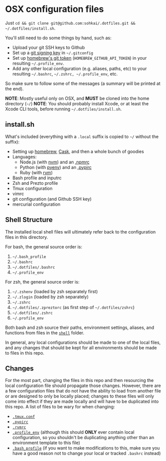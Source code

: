OSX configuration files
=======================

Just `cd && git clone git@github.com:sohkai/.dotfiles.git && ~/.dotfiles/install.sh`.

You'll still need to do some things by hand, such as:

- Upload your git SSH keys to Github
- Set up a [git signing key](https://git-scm.com/book/en/v2/Git-Tools-Signing-Your-Work) in
  `~/.gitconfig`
- Set up [homebrew's git token](https://gist.github.com/christopheranderton/8644743)
  (`HOMEBREW_GITHUB_API_TOKEN`) in your resulting `~/.profile_env`.
- Add any other local configuration (e.g. aliases, paths, etc) to your resulting `~/.bashrc`,
  `~/.zshrc, ~/.profile_env`, etc.

So make sure to follow some of the messages (a summary will be printed at the end).

**NOTE**: Mostly useful only on OSX, and **MUST** be cloned into the home directory (`~/`)
**NOTE**: You should probably install Xcode, or at least the Xcode CLI tools, before running
`~/.dotfiles/install.sh`.

install.sh
----------

What's included (everything with a `.local` suffix is copied to `~/` without the suffix):

- Setting up [homebrew](http://brew.sh/), [Cask](https://caskroom.github.io/), and then a whole
  bunch of goodies
- Languages:
    - Node.js (with [nvm](https://github.com/creationix/nvm)) and an [.npmrc](./.npmrc)
    - Python (with [pyenv](https://github.com/yyuu/pyenv)) and an [.pypirc](./.pypirc)
    - Ruby (with [rvm](https://rvm.io/))
- Bash profile and inputrc
- Zsh and Prezto profile
- Tmux configuration
- vimrc
- git configuration (and Github SSH key)
- mercurial configuration

Shell Structure
---------------

The installed local shell files will ultimately refer back to the configuration files in this
directory.

For bash, the general source order is:

1. `~/.bash_profile`
1. `~/.bashrc`
1. `~/.dotfiles/.bashrc`
1. `~/.profile_env`

For zsh, the general source order is:

1. `~/.zshenv` (loaded by zsh separately first)
1. `~/.zlogin` (loaded by zsh separately)
1. `~/.zshrc`
1. `~/.dotfiles/.zpreztorc` (as first step of `~/.dotfiles/zshrc`)
1. `~/.dotfiles/.zshrc`
1. `~/.profile_env`

Both bash and zsh source their paths, environment settings, aliases, and functions from files in the
[`shell`](./shell) folder.

In general, any local configurations should be made to one of the local files, and any changes that
should be kept for all environments should be made to files in this repo.

Changes
-------

For the most part, changing the files in this repo and then resourcing the local configuration file
should propagate those changes. However, there are a few configuration files that do not have the
ability to load from another file or are designed to only be locally placed; changes to these files
will only come into effect if they are made locally and will have to be duplicated into this repo.
A list of files to be wary for when changing:

* [`.tmux.conf`](./.tmux.conf.local)
* [`.pypirc`](./.pypirc.local)
* [`.rvmrc`](./.rvmrc.local)
* [`.profile_env`](./.profile_env.local) (although this should **ONLY** ever contain local
  configuration, so you shouldn't be duplicating anything other than an environment template to this
  file)
* [`.bash_profile`](./.bash_profile.local) (if you want to make modifications to this, make sure you
  have a good reason not to change your local or tracked `.bashrc` instead)
